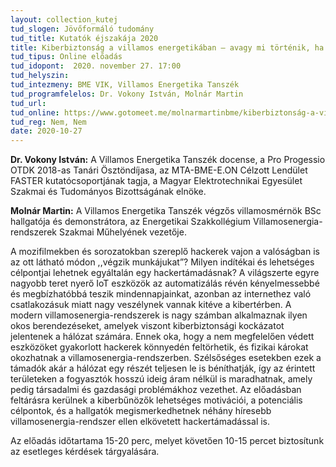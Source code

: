 ```yaml
---
layout: collection_kutej
tud_slogen: Jövőformáló tudomány
tud_title: Kutatók éjszakája 2020
title: Kiberbiztonság a villamos energetikában – avagy mi történik, ha a hackerek az áramellátást veszik célba
tud_tipus: Online előadás
tud_idopont:  2020. november 27. 17:00
tud_helyszin:
tud_intezmeny: BME VIK, Villamos Energetika Tanszék
tud_programfelelos: Dr. Vokony István, Molnár Martin
tud_url:
tud_online: https://www.gotomeet.me/molnarmartinbme/kiberbiztonság-a-villamos-energetikában---kutatók-
tud_reg: Nem, Nem
date: 2020-10-27
---
```


<b>Dr. Vokony István:</b> A Villamos Energetika Tanszék docense, a Pro Progessio OTDK 2018-as Tanári Ösztöndíjasa, az MTA-BME-E.ON Célzott Lendület FASTER kutatócsoportjának tagja, a Magyar Elektrotechnikai Egyesület Szakmai és Tudományos Bizottságának elnöke.

<b>Molnár Martin:</b> A Villamos Energetika Tanszék végzős villamosmérnök BSc hallgatója és demonstrátora, az Energetikai Szakkollégium Villamosenergia-rendszerek Szakmai Műhelyének vezetője.


A mozifilmekben és sorozatokban szereplő hackerek vajon a valóságban is az ott látható módon ,,végzik munkájukat”? Milyen indítékai és lehetséges célpontjai lehetnek egyáltalán egy hackertámadásnak?
A világszerte egyre nagyobb teret nyerő IoT eszközök az automatizálás révén kényelmessebbé és megbízhatóbbá teszik mindennapjainkat, azonban az internethez való csatlakozásuk miatt nagy veszélynek vannak kitéve a kibertérben. A modern villamosenergia-rendszerek is nagy számban alkalmaznak ilyen okos berendezéseket, amelyek viszont kiberbiztonsági kockázatot jelentenek a hálózat számára. Ennek oka, hogy a nem megfelelően védett eszközöket gyakorlott hackerek könnyedén feltörhetik, és fizikai károkat okozhatnak a villamosenergia-rendszerben. Szélsőséges esetekben ezek a támadók akár a hálózat egy részét teljesen le is béníthatják, így az érintett területeken a fogyasztók hosszú ideig áram nélkül is maradhatnak, amely pedig társadalmi és gazdasági problémákhoz vezethet.
Az előadásban feltárásra kerülnek a kiberbűnözők lehetséges motivációi, a potenciális célpontok, és a hallgatók megismerkedhetnek néhány híresebb villamosenergia-rendszer ellen elkövetett hackertámadással is.

Az előadás időtartama 15-20 perc, melyet követően 10-15 percet biztosítunk az esetleges kérdések tárgyalására.
